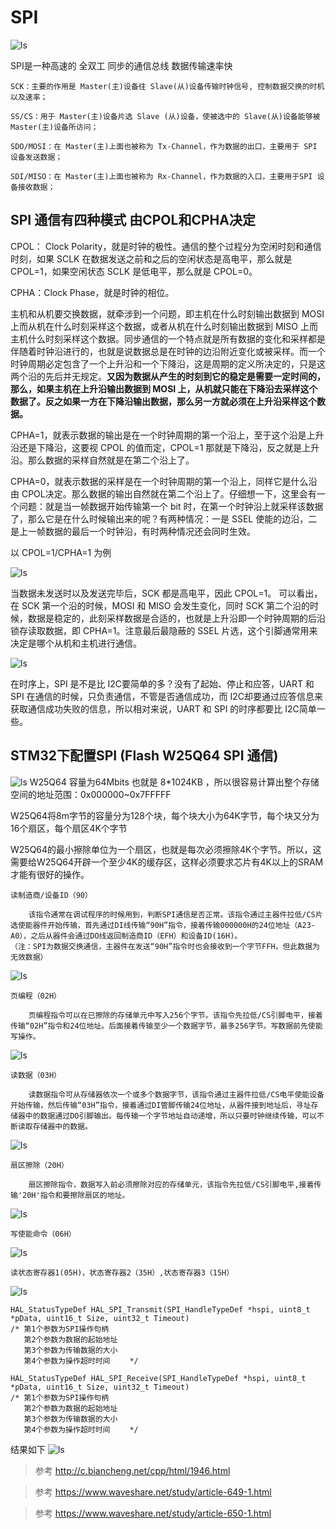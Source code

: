 # SPI
![ls](image/SPI1.png)

SPI是一种高速的 全双工 同步的通信总线 数据传输速率快

```
SCK：主要的作用是 Master(主)设备往 Slave(从)设备传输时钟信号, 控制数据交换的时机以及速率；

SS/CS：用于 Master(主)设备片选 Slave (从)设备，使被选中的 Slave(从)设备能够被 Master(主)设备所访问；

SDO/MOSI：在 Master(主)上面也被称为 Tx-Channel，作为数据的出口，主要用于 SPI 设备发送数据；

SDI/MISO：在 Master(主)上面也被称为 Rx-Channel，作为数据的入口，主要用于SPI 设备接收数据；

```

## SPI 通信有四种模式 由CPOL和CPHA决定

CPOL： Clock Polarity，就是时钟的极性。通信的整个过程分为空闲时刻和通信时刻，如果 SCLK 在数据发送之前和之后的空闲状态是高电平，那么就是CPOL=1，如果空闲状态 SCLK 是低电平，那么就是 CPOL=0。

CPHA：Clock Phase，就是时钟的相位。

主机和从机要交换数据，就牵涉到一个问题，即主机在什么时刻输出数据到 MOSI 上而从机在什么时刻采样这个数据，或者从机在什么时刻输出数据到 MISO 上而主机什么时刻采样这个数据。同步通信的一个特点就是所有数据的变化和采样都是伴随着时钟沿进行的，也就是说数据总是在时钟的边沿附近变化或被采样。而一个时钟周期必定包含了一个上升沿和一个下降沿，这是周期的定义所决定的，只是这两个沿的先后并无规定。**又因为数据从产生的时刻到它的稳定是需要一定时间的，那么，如果主机在上升沿输出数据到 MOSI 上，从机就只能在下降沿去采样这个数据了。反之如果一方在下降沿输出数据，那么另一方就必须在上升沿采样这个数据。**

CPHA=1，就表示数据的输出是在一个时钟周期的第一个沿上，至于这个沿是上升沿还是下降沿，这要视 CPOL 的值而定，CPOL=1 那就是下降沿，反之就是上升沿。那么数据的采样自然就是在第二个沿上了。

CPHA=0，就表示数据的采样是在一个时钟周期的第一个沿上，同样它是什么沿由 CPOL决定。那么数据的输出自然就在第二个沿上了。仔细想一下，这里会有一个问题：就是当一帧数据开始传输第一个 bit 时，在第一个时钟沿上就采样该数据了，那么它是在什么时候输出来的呢？有两种情况：一是 SSEL 使能的边沿，二是上一帧数据的最后一个时钟沿，有时两种情况还会同时生效。

以 CPOL=1/CPHA=1 为例

![ls](image/SPI2.png)

当数据未发送时以及发送完毕后，SCK 都是高电平，因此 CPOL=1。
可以看出，在 SCK 第一个沿的时候，MOSI 和 MISO 会发生变化，同时 SCK 第二个沿的时候，数据是稳定的，此刻采样数据是合适的，也就是上升沿即一个时钟周期的后沿锁存读取数据，即 CPHA=1。注意最后最隐蔽的 SSEL 片选，这个引脚通常用来决定是哪个从机和主机进行通信。

![ls](image/SPI3.png)

在时序上，SPI 是不是比 I2C要简单的多？没有了起始、停止和应答，UART 和 SPI 在通信的时候，只负责通信，不管是否通信成功，而 I2C却要通过应答信息来获取通信成功失败的信息，所以相对来说，UART 和 SPI 的时序都要比 I2C简单一些。

## STM32下配置SPI (Flash W25Q64 SPI 通信)
![ls](image/SPI4.png)
W25Q64 容量为64Mbits 也就是 8*1024KB ，所以很容易计算出整个存储空间的地址范围：0x000000~0x7FFFFF

W25Q64将8m字节的容量分为128个块，每个块大小为64K字节，每个块又分为16个扇区，每个扇区4K个字节

W25Q64的最小擦除单位为一个扇区，也就是每次必须擦除4K个字节。所以，这需要给W25Q64开辟一个至少4K的缓存区，这样必须要求芯片有4K以上的SRAM才能有很好的操作。

```
读制造商/设备ID（90）

    该指令通常在调试程序的时候用到，判断SPI通信是否正常。该指令通过主器件拉低/CS片选使能器件开始传输，首先通过DI线传输“90H”指令，接着传输000000H的24位地址（A23-A0），之后从器件会通过DO线返回制造商ID（EFH）和设备ID(16H)。
（注：SPI为数据交换通信，主器件在发送“90H”指令时也会接收到一个字节FFH，但此数据为无效数据）
```
![ls](image/SPI6.png)
```
页编程（02H）

    页编程指令可以在已擦除的存储单元中写入256个字节。该指令先拉低/CS引脚电平，接着传输“02H”指令和24位地址。后面接着传输至少一个数据字节，最多256字节。写数据前先使能写操作。
```
![ls](image/SPI7.png)
```
读数据（03H）

    读数据指令可从存储器依次一个或多个数据字节，该指令通过主器件拉低/CS电平使能设备开始传输，然后传输“03H”指令，接着通过DI管脚传输24位地址，从器件接到地址后，寻址存储器中的数据通过DO引脚输出。每传输一个字节地址自动递增，所以只要时钟继续传输，可以不断读取存储器中的数据。
```
![ls](image/SPI8.png)


```
扇区擦除（20H）

    扇区擦除指令，数据写入前必须擦除对应的存储单元，该指令先拉低/CS引脚电平,接着传输'20H'指令和要擦除扇区的地址。
```
![ls](image/SPI9.png)

```
写使能命令（06H）
```
![ls](image/SPI10.png)

```
读状态寄存器1(05H)，状态寄存器2（35H）,状态寄存器3（15H）
```
![ls](image/SPI11.png)

```
HAL_StatusTypeDef HAL_SPI_Transmit(SPI_HandleTypeDef *hspi, uint8_t *pData, uint16_t Size, uint32_t Timeout)
/* 第1个参数为SPI操作句柄
   第2个参数为数据的起始地址
   第3个参数为传输数据的大小
   第4个参数为操作超时时间 　　*/
```

```
HAL_StatusTypeDef HAL_SPI_Receive(SPI_HandleTypeDef *hspi, uint8_t *pData, uint16_t Size, uint32_t Timeout)
/* 第1个参数为SPI操作句柄
   第2个参数为数据的起始地址
   第3个参数为传输数据的大小
   第4个参数为操作超时时间 　　*/
```
结果如下
![ls](image/SPI5.png)
>参考 http://c.biancheng.net/cpp/html/1946.html

>参考 https://www.waveshare.net/study/article-649-1.html

>参考 https://www.waveshare.net/study/article-650-1.html
